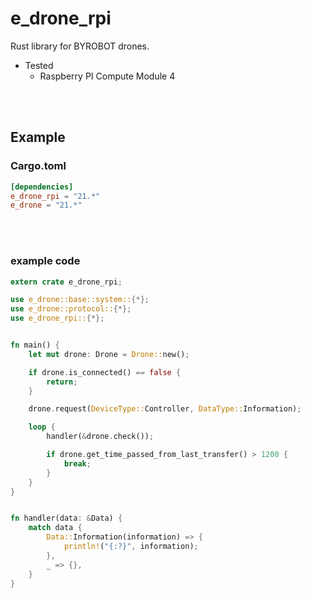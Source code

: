 # e_drone_rpi
Rust library for BYROBOT drones.

- Tested
  * Raspberry PI Compute Module 4


<br>
<br>


## Example

### Cargo.toml
```toml
[dependencies]
e_drone_rpi = "21.*"
e_drone = "21.*"
```


<br>
<br>


### example code
```rust
extern crate e_drone_rpi;

use e_drone::base::system::{*};
use e_drone::protocol::{*};
use e_drone_rpi::{*};


fn main() {
    let mut drone: Drone = Drone::new();

    if drone.is_connected() == false {
        return;
    }

    drone.request(DeviceType::Controller, DataType::Information);

    loop {
        handler(&drone.check());

        if drone.get_time_passed_from_last_transfer() > 1200 {
            break;        
        }
    }
}


fn handler(data: &Data) {
    match data {
        Data::Information(information) => {
            println!("{:?}", information);
        },
        _ => {},
    }
}
```

